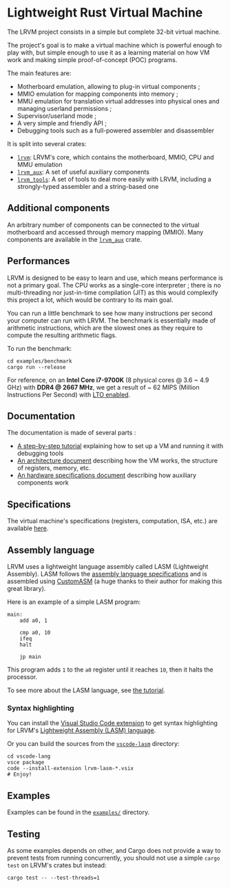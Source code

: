 # Lightweight Rust Virtual Machine

The LRVM project consists in a simple but complete 32-bit virtual machine.

The project's goal is to make a virtual machine which is powerful enough to play with, but simple enough to use it as a learning material on how VM work and making simple proof-of-concept (POC) programs.

The main features are:

- Motherboard emulation, allowing to plug-in virtual components ;
- MMIO emulation for mapping components into memory ;
- MMU emulation for translation virtual addresses into physical ones and managing userland permissions ;
- Supervisor/userland mode ;
- A very simple and friendly API ;
- Debugging tools such as a full-powered assembler and disassembler

It is split into several crates:

- [`lrvm`](lrvm/): LRVM's core, which contains the motherboard, MMIO, CPU and MMU emulation
- [`lrvm_aux`](lrvm_aux/): A set of useful auxiliary components
- [`lrvm_tools`](lrvm_tools/): A set of tools to deal more easily with LRVM, including a strongly-typed assembler and a string-based one

## Additional components

An arbitrary number of components can be connected to the virtual motherboard and accessed through memory mapping (MMIO).
Many components are available in the [`lrvm_aux`](lrvm_aux/) crate.

## Performances

LRVM is designed to be easy to learn and use, which means performance is not a primary goal. The CPU works as a single-core interpreter ; there is no multi-threading nor just-in-time compilation (JIT) as this would complexify this project a lot, which would be contrary to its main goal.

You can run a little benchmark to see how many instructions per second your computer can run with LRVM. The benchmark is essentially made of arithmetic instructions, which are the slowest ones as they require to compute the resulting arithmetic flags.

To run the benchmark:

```shell
cd examples/benchmark
cargo run --release
```

For reference, on an **Intel Core i7-9700K** (8 physical cores @ 3.6 ~ 4.9 GHz) with **DDR4 @ 2667 MHz**, we get a result of ~ 62 MIPS (Million Instructions Per Second) with [LTO enabled](https://doc.rust-lang.org/cargo/reference/profiles.html#lto).

## Documentation

The documentation is made of several parts :

- [A step-by-step tutorial](docs/Tutorial.md) explaining how to set up a VM and running it with debugging tools
- [An architecture document](docs/Architecture.md) describing how the VM works, the structure of registers, memory, etc.
- [An hardware specifications document](docs/Hardware.md) describing how auxiliary components work

## Specifications

The virtual machine's specifications (registers, computation, ISA, etc.) are available [here](docs/).

## Assembly language

LRVM uses a lightweight language assembly called LASM (Lightweight Assembly). LASM follows the [assembly language specifications](docs/Architecture.md#assembly-language) and is assembled using [CustomASM](https://github.com/hlorenzi/customasm) (a huge thanks to their author for making this great library).

Here is an example of a simple LASM program:

```lasm
main:
    add a0, 1

    cmp a0, 10
    ifeq
    halt

    jp main
```

This program adds `1` to the `a0` register until it reaches `10`, then it halts the processor.

To see more about the LASM language, see [the tutorial](docs/Tutorial.md).

### Syntax highlighting

You can install the [Visual Studio Code extension](https://marketplace.visualstudio.com/items?itemName=clement-nerma.lrvm-lasm) to get syntax highlighting for LRVM's [Lightweight Assembly (LASM) language](docs/Architecture.md#assembly-language).

Or you can build the sources from the [`vscode-lasm`](vscode-lasm/) directory:

```shell
cd vscode-lang
vsce package
code --install-extension lrvm-lasm-*.vsix
# Enjoy!
```

## Examples

Examples can be found in the [`examples/`](examples/README.md) directory.

## Testing

As some examples depends on other, and Cargo does not provide a way to prevent tests from running concurrently, you should not use a simple `cargo test` on LRVM's crates but instead:

```shell
cargo test -- --test-threads=1
```
